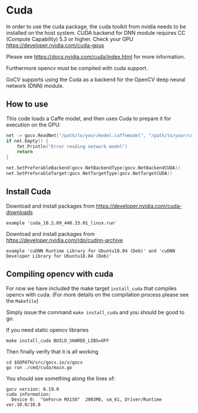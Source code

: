 # Cuda

In order to use the cuda package, the cuda toolkit from nvidia needs to be installed on the host system. 
 CUDA backend for DNN module requires CC (Compute Capability) 5.3 or higher. Check your GPU https://developer.nvidia.com/cuda-gpus

Please see https://docs.nvidia.com/cuda/index.html for more information.

Furthermore opencv must be compiled with cuda support.

GoCV supports using the Cuda as a backend for the OpenCV deep neural network (DNN) module.

## How to use

This code loads a Caffe model, and then uses Cuda to prepare it for execution on the GPU:

```go
net := gocv.ReadNet("/path/to/your/model.caffemodel", "/path/to/your/config.proto")
if net.Empty() {
    fmt.Println("Error reading network model")
    return
}

net.SetPreferableBackend(gocv.NetBackendType(gocv.NetBackendCUDA))
net.SetPreferableTarget(gocv.NetTargetType(gocv.NetTargetCUDA))
```

## Install Cuda
Download and install packages from https://developer.nvidia.com/cuda-downloads

	example 'cuda_10.2.89_440.33.01_linux.run'

Download and install packages from https://developer.nvidia.com/rdp/cudnn-archive

	example 'cuDNN Runtime Library for Ubuntu18.04 (Deb)' and 'cuDNN Developer Library for Ubuntu18.04 (Deb)'

## Compiling opencv with cuda

For now we have included the make target `install_cuda` that compiles opencv with cuda. (For more details on the compilation process please see the `Makefile`)

Simply issue the command `make install_cuda` and you should be good to go.

If you need static opencv libraries

	make install_cuda BUILD_SHARED_LIBS=OFF

Then finally verify that it is all working 

    cd $GOPATH/src/gocv.io/x/gocv
	go run ./cmd/cuda/main.go
	
You should see something along the lines of:

    gocv version: 0.19.0
    cuda information:
      Device 0:  "GeForce MX150"  2003Mb, sm_61, Driver/Runtime ver.10.0/10.0
